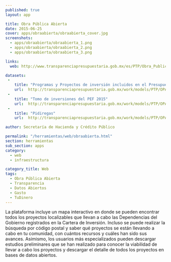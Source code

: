 ```yaml
---
published: true
layout: app

title: Obra Pública Abierta
date: 2015-06-25
cover: apps/obraabierta/obraabierta_cover.jpg
screenshots:
  - apps/obraabierta/obraabierta_1.png
  - apps/obraabierta/obraabierta_2.png
  - apps/obraabierta/obraabierta_3.png

links:
  web: http://www.transparenciapresupuestaria.gob.mx/es/PTP/Obra_Publica_Abierta

datasets:
 -
    title: "Programas y Proyectos de inversión incluidos en el Presupuesto de Egresos de la Federación 2015"
    url:  http://transparenciapresupuestaria.gob.mx/work/models/PTP/OPA/2015/Proyectos_OPA.csv
 -
    title: "Tomo de inversiones del PEF 2015"
    url:  http://transparenciapresupuestaria.gob.mx/work/models/PTP/OPA/TomoVII_UED.xlsx
 -
    title: "Pidiregas"
    url:  http://transparenciapresupuestaria.gob.mx/work/models/PTP/OPA/Proyectos_Pidiregas.csv

author: Secretaría de Hacienda y Crédito Público

permalink: "/herramientas/web/obraabierta.html"
section: herramientas
sub_section: apps
category:
  - web
  - infraestructura

category_title: Web
tags:
  - Obra Pública Abierta
  - Transparencia
  - Datos Abiertos
  - Gasto
  - TuDinero
---
```


La plataforma incluye un mapa interactivo en donde se pueden encontrar todos los proyectos localizables que llevan a cabo las Dependencias del Gobierno registrados en la Cartera de Inversión. Incluso se puede realizar la búsqueda por código postal y saber qué proyectos se están llevando a cabo en tu comunidad, con cuántos recursos y cuáles han sido sus avances. Asimismo, los usuarios más especializados pueden descargar estudios preliminares que se han realizado para conocer la viabilidad de llevar a cabo los proyectos y descargar el detalle de todos los proyectos en bases de datos abiertos.
